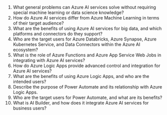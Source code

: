 1. What general problems can Azure AI services solve without requiring special machine learning or data science knowledge?
2. How do Azure AI services differ from Azure Machine Learning in terms of their target audience?
3. What are the benefits of using Azure AI services for big data, and which platforms and connectors do they support?
4. Who are the target users for Azure Databricks, Azure Synapse, Azure Kubernetes Service, and Data Connectors within the Azure AI ecosystem?
5. What is the role of Azure Functions and Azure App Service Web Jobs in integrating with Azure AI services?
6. How do Azure Logic Apps provide advanced control and integration for Azure AI services?
7. What are the benefits of using Azure Logic Apps, and who are the intended users?
8. Describe the purpose of Power Automate and its relationship with Azure Logic Apps.
9. Who are the target users for Power Automate, and what are its benefits?
10. What is AI Builder, and how does it integrate Azure AI services for business users?